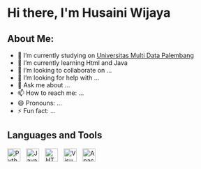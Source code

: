 # Hi there, I'm Husaini Wijaya 
## About Me:
- 🔭 I’m currently studying on [Universitas Multi Data Palembang](https://www.instagram.com/universitasmdp/)
- 🌱 I’m currently learning Html and Java
- 👯 I’m looking to collaborate on ...
- 🤔 I’m looking for help with ...
- 💬 Ask me about ...
- 📫 How to reach me: ...
- 😄 Pronouns: ...
- ⚡ Fun fact: ...

## Languages and Tools
<img align="left" alt="Python" width="30px" src="https://upload.wikimedia.org/wikipedia/commons/thumb/c/c3/Python-logo-notext.svg/110px-Python-logo-notext.svg.png?20100317150552" style="padding-right:10px;" />
<img align="left" alt="Java" width="30px" src="https://www.vectorlogo.zone/logos/java/java-icon.svg" style="padding-right:10px;" />
<img align="left" alt="HTML" width="30px" src="https://cdn-icons-png.flaticon.com/512/143/143655.png" style="padding-right:10px;" />
<img align="left" alt="Visual Studio Code" width="30px" src="https://code.visualstudio.com/assets/images/code-stable.png" style="padding-right:10px;" />
<img align="left" alt="Apache Netbeans" width="30px" src="https://netbeans.apache.org/images/apache-netbeans.svg" style="padding-right:10px;" />
